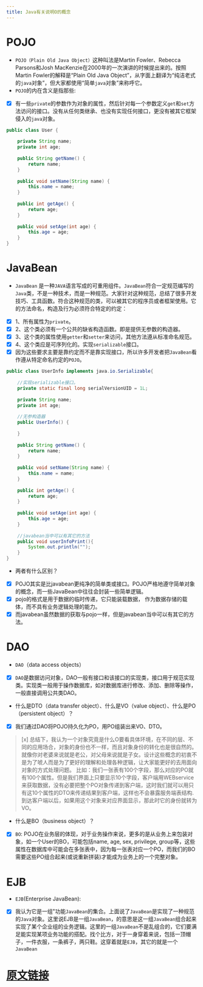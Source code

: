 ```yaml
---
title: Java有关说明O的概念
---
```

# POJO
- `POJO（Plain Old Java Object）`这种叫法是Martin Fowler、Rebecca Parsons和Josh MacKenzie在2000年的一次演讲的时候提出来的。按照Martin Fowler的解释是“Plain Old Java Object”，从字面上翻译为“纯洁老式的`java`对象”，但大家都使用“简单`java`对象”来称呼它。
- `POJO`的内在含义是指那些:
- [x] 有一些`private`的参数作为对象的属性，然后针对每一个参数定义`get`和`set`方法访问的接口。没有从任何类继承、也没有实现任何接口，更没有被其它框架侵入的`java`对象。

``` java
public class User {  
  
    private String name;  
    private int age;  
  
    public String getName() {  
        return name;  
    }  
  
    public void setName(String name) {  
        this.name = name;  
    }  
  
    public int getAge() {  
        return age;  
    }  
  
    public void setAge(int age) {  
        this.age = age;  
    }  
} 
```
# JavaBean
- `JavaBean` 是一种`JAVA`语言写成的可重用组件。`JavaBean`符合一定规范编写的`Java`类，不是一种技术，而是一种规范。大家针对这种规范，总结了很多开发技巧、工具函数。符合这种规范的类，可以被其它的程序员或者框架使用。它的方法命名，构造及行为必须符合特定的约定：
- [x] 1、所有属性为`private`。
- [x] 2、这个类必须有一个公共的缺省构造函数。即是提供无参数的构造器。
- [x] 3、这个类的属性使用`getter`和`setter`来访问，其他方法遵从标准命名规范。
- [x] 4、这个类应是可序列化的。实现`serializable`接口。 
- [x] 因为这些要求主要是靠约定而不是靠实现接口，所以许多开发者把`JavaBean`看作遵从特定命名约定的`POJO`。

``` java
public class UserInfo implements java.io.Serializable{  
      
    //实现serializable接口。  
    private static final long serialVersionUID = 1L;  
      
    private String name;  
    private int age;  
      
    //无参构造器  
    public UserInfo() {  
          
    }  
  
    public String getName() {  
        return name;  
    }  
  
    public void setName(String name) {  
        this.name = name;  
    }  
  
    public int getAge() {  
        return age;  
    }  
  
    public void setAge(int age) {  
        this.age = age;  
    }  
  
    //javabean当中可以有其它的方法  
    public void userInfoPrint(){  
        System.out.println("");  
    }  
}  
```
- 两者有什么区别？
- [x] POJO其实是比javabean更纯净的简单类或接口。POJO严格地遵守简单对象的概念，而一些JavaBean中往往会封装一些简单逻辑。
- [x] pojo的格式是用于数据的临时传递，它只能装载数据， 作为数据存储的载体，而不具有业务逻辑处理的能力。
- [x] 而javabean虽然数据的获取与pojo一样，但是javabean当中可以有其它的方法。

# DAO
- `DAO`（data access objects）
- [x] `DAO`是数据访问对象，DAO一般有接口和该接口的实现类，接口用于规范实现类。实现类一般用于操作数据库，如对数据库进行修改、添加、删除等操作，一般直接调用公共类DAO。 
- 什么是DTO（data transfer object）、什么是VO（value object）、什么是PO（persistent object）？
- [x] 我们通过DAO将POJO持久化为PO，用PO组装出来VO、DTO。
> [x] 总结下，我认为一个对象究竟是什么O要看具体环境，在不同的层、不同的应用场合，对象的身份也不一样，而且对象身份的转化也是很自然的。就像你对老婆来说就是老公，对父母来说就是子女。设计这些概念的初衷不是为了唬人而是为了更好的理解和处理各种逻辑，让大家能更好的去用面向对象的方式处理问题。
> 比如：我们一张表有100个字段，那么对应的PO就有100个属性。但是我们界面上只要显示10个字段，客户端用WEBservice来获取数据，没有必要把整个PO对象传递到客户端，这时我们就可以用只有这10个属性的DTO来传递结果到客户端，这样也不会暴露服务端表结构.到达客户端以后，如果用这个对象来对应界面显示，那此时它的身份就转为VO。

- 什么是BO（business object）？
- [x] `BO`: POJO在业务层的体现，对于业务操作来说，更多的是从业务上来包装对象，如一个User的BO，可能包括name, age, sex, privilege, group等，这些属性在数据库中可能会在多张表中，因为每一张表对应一个PO，而我们的BO需要这些PO组合起来(或说重新拼装)才能成为业务上的一个完整对象。

# EJB
- `EJB`(Enterprise JavaBean): 
- [x] 我认为它是一组"功能`JavaBean`的集合。上面说了`JavaBean`是实现了一种规范的`Java`对象。这里说EJB是一组`JavaBean`，的意思是这一组`JavaBean`组合起来实现了某个企业组的业务逻辑。这里的一组`JavaBean`不是乱组合的，它们要满足能实现某项业务功能的搭配。找个比方，对于一身穿着来说，包括一顶帽子，一件衣服，一条裤子，两只鞋。这穿着就是`EJB`，其它的就是一个`JavaBean`

# [原文链接](http://www.cnblogs.com/yw-ah/p/5795751.html)

